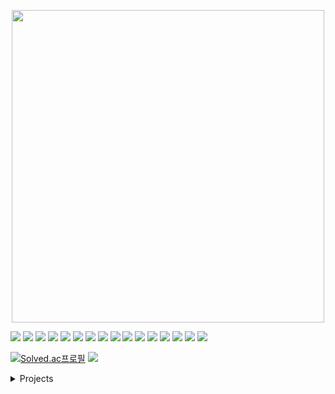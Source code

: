 <p align="center">
  <img src="https://media.giphy.com/media/v1.Y2lkPTc5MGI3NjExbG01dGdrM2c4c215OXVsMmZkYWw4bW9uMjMyNnBnNXdrYmZvcHV4ayZlcD12MV9naWZzX3NlYXJjaCZjdD1n/Nx0rz3jtxtEre/giphy.gif" width="500" />
</p>



<img src="https://img.shields.io/badge/Python-3776AB?style=badge&logo=python&logoColor=white"/> <img src="https://img.shields.io/badge/Fastapi-009688?style=badge&logo=fastapi&logoColor=white"/> <img src="https://img.shields.io/badge/Flask-3BABC3?style=badge&logo=flask&logoColor=white"/> <img src="https://img.shields.io/badge/Qt-41CD52?style=badgebadge&logo=Qt&logoColor=white"/> 
<img src="https://img.shields.io/badge/Pytorch-EE4C2C?style=badge&logo=pytorch&logoColor=white"/> <img src="https://img.shields.io/badge/Tensorflow-FF6F00?style=badge&logo=tensorflow&logoColor=white"/> <img src="https://img.shields.io/badge/Langchain-1C3C3C?style=badge&logo=langchain&logoColor=white"/>
<img src="https://img.shields.io/badge/Mysql-4479A1?style=badgebadge&logo=mysql&logoColor=white"/> <img src="https://img.shields.io/badge/Sqlalchemy-D71F00?style=badge&logo=sqlalchemy&logoColor=white"/> <img src="https://img.shields.io/badge/Streamlit-FF4B4B?style=badge&logo=streamlit&logoColor=white"/> <img src="https://img.shields.io/badge/Docker-2496ED?style=badge&logo=docker&logoColor=white"/>  <img src="https://img.shields.io/badge/Git-F05032?style=badge&logo=git&logoColor=white"/> <img src="https://img.shields.io/badge/Github-181717?style=badge&logo=github&logoColor=white"/> <img src="https://img.shields.io/badge/Slack-4A154B?style=badge&logo=slack&logoColor=white"/> <img src="https://img.shields.io/badge/Obsidian-7C3AED?style=badge&logo=obsidian&logoColor=white"/> <img src="https://img.shields.io/badge/Notion-000000?style=badge&logo=notion&logoColor=white"/>  

[![Solved.ac프로필](http://mazassumnida.wtf/api/mini/generate_badge?boj=kikiru328)](https://solved.ac/kikiru328) <a href="https://maylog.xyz"><img src="https://img.shields.io/badge/Maylog.xyz-41CD52?style=badge&logo=bloglovin&logoColor=white"/></a>


<details>
<summary>Projects</summary>

| 기간 | 프로젝트 | 바로가기 |
|---------|------| ---- |
| 24.09 - 25.03 | 온프레미스 LLM + RAG 시스템 | [:file_folder:repository](https://github.com/kikiru328/RAG-LLM) |
| 23.03 - 24.04 | 3D 의료영상 진단 모델 성능 평가 자동화 시스템 | [:clipboard:README](https://github.com/kikiru328/project-docs/blob/main/Chest_3D_Model_Evaluation.md) |
| 23.03 - 24.04 | EMR 기반 질환 예측 시스템) | [:clipboard:README](https://github.com/kikiru328/project-docs/blob/main/EMR%20Prediction.md) |
| 22.10 - 22.12 | Vision AI 기반 제조 자동화 검수 시스템 | [:file_folder:repository](https://github.com/kikiru328/Manufacturing_System) |
| 22.08 - 22.10 | 다채널 주문서 통합 자동화 시스템 | [:clipboard:README](https://github.com/kikiru328/project-docs/blob/main/Unify_Order_System.md) |
| 22.07 - 22.10 | 헬스케어 큐레이션 자동화 서비스 | [:file_folder:repository](https://github.com/kikiru328/ChannelTalKCuration) |
| 21.11 - 21.12 | 소아흉부 폐질환 진단 및 분류 경진대회 | [:file_folder:repository](https://github.com/kikiru328/Lung-Disease-Detection?tab=readme-ov-file) |
| 21.10 - 21.11 | 골연령 예측 평가 | [:file_folder:repository](https://github.com/kikiru328?tab=repositories)
| 21.09 - 21.10 | 구매 감소 고객 예측을 통한 마케팅 전략 제시 | [:file_folder:repository](https://github.com/kikiru328/enterprise_analysis)
</details>
